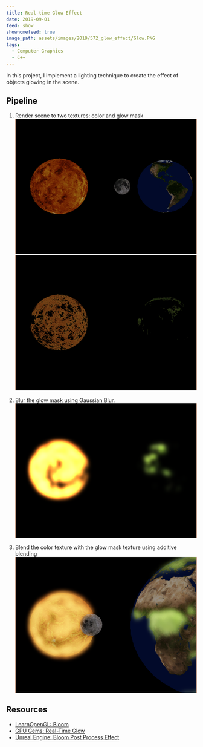 ```yaml
---
title: Real-time Glow Effect
date: 2019-09-01
feed: show
showhomefeed: true
image_path: assets/images/2019/572_glow_effect/Glow.PNG
tags:
  - Computer Graphics
  - C++
---
```


In this project, I implement a lighting technique to create the effect of objects glowing in the scene.

## Pipeline
1. Render scene to two textures: color and glow mask
	![Color Texture](assets/images/2019/572_glow_effect/ColorTexture.PNG)
![Glow Mask](assets/images/2019/572_glow_effect/GlowMaskTexture.PNG)

2. Blur the glow mask using Gaussian Blur.
![Glow mask with Gaussian Blur](assets/images/2019/572_glow_effect/GlowMaskBlurredTexture.PNG)
3. Blend the color texture with the glow mask texture using additive blending
![Blended color texture and glow mask](assets/images/2019/572_glow_effect/Glow.png)
## Resources
- [LearnOpenGL: Bloom](https://learnopengl.com/Advanced-Lighting/Bloom)
- [GPU Gems: Real-Time Glow](http://developer.download.nvidia.com/books/HTML/gpugems/gpugems_ch21.html)
- [Unreal Engine: Bloom Post Process Effect](https://docs.unrealengine.com/en-US/Engine/Rendering/PostProcessEffects/Bloom/index.html)